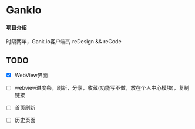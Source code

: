 # GankIo

#### 项目介绍
时隔两年，Gank.io客户端的 reDesign && reCode

## TODO

- [x] WebView界面
- [ ] webview进度条，刷新，分享，收藏(功能写不做，放在个人中心模块)，复制链接
- [ ] 首页刷新
- [ ] 历史页面


